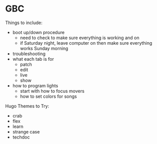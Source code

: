 # GBC

Things to include:
 - boot up/down procedure
   - need to check to make sure everything is working and on
   - if Saturday night, leave computer on then make sure everything works Sunday morning
 - troubleshooting
 - what each tab is for
   - patch
   - edit
   - live
   - show
 - how to program lights
   - start with how to focus movers
   - how to set colors for songs

Hugo Themes to Try:
 - crab
 - flex
 - learn
 - strange case
 - techdoc
